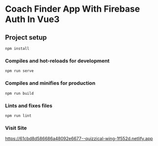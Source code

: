 # Coach Finder App With Firebase Auth In Vue3

## Project setup

```
npm install
```

### Compiles and hot-reloads for development

```
npm run serve
```

### Compiles and minifies for production

```
npm run build
```

### Lints and fixes files

```
npm run lint
```

### Visit Site

https://61cbd8d586686a48092e6677--quizzical-wing-1f552d.netlify.app
